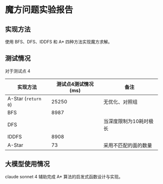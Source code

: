 # 魔方问题实验报告

## 实现方法

使用 BFS、DFS、IDDFS 和 A* 四种方法实现魔方求解。

## 测试情况

对于测试点 4

| 实现方法            | 测试点4测试情况 (ms) | 备注                   |
| ------------------- | -------------------- | ---------------------- |
| A-Star (`return 0`) | 25250               | 无优化、对照组         |
| BFS                 | 8987                 |                        |
| DFS                 |                      | 当深度限制为10耗时极长 |
| IDDFS               | 8908                 |                        |
| A-Star              | 73                   | 采用不匹配的面的数量   |

## 大模型使用情况

claude sonnet 4 辅助完成 A* 算法的启发式函数设计与实现。